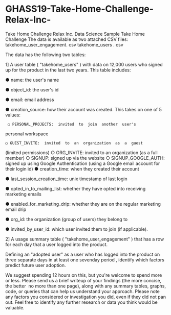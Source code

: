 # GHASS19-Take-Home-Challenge-Relax-Inc-
Take Home Challenge
Relax Inc. Data Science Sample Take Home Challenge
The  data  is  available  as  two  attached  CSV  files:
takehome_user_engagement. csv
takehome_users . csv

The  data  has  the  following  two  tables:

1]  A  user  table  ( "takehome_users" )  with  data  on  12,000  users  who  signed  up  for  the
product  in  the  last  two  years.   This  table  includes:

● name:  the  user's  name

● object_id:   the  user's  id

● email:  email  address

● creation_source:   how  their  account  was  created.  This  takes  on  one
of  5  values:

     ○ PERSONAL_PROJECTS:  invited  to  join  another  user's
personal  workspace

    ○ GUEST_INVITE:  invited  to  an  organization  as  a  guest
(limited  permissions)
    ○ ORG_INVITE:  invited  to  an  organization  (as  a  full  member)
     ○ SIGNUP:  signed  up  via  the  website
    ○ SIGNUP_GOOGLE_AUTH:  signed  up  using  Google
Authentication  (using  a  Google  email  account  for  their  login
id)
● creation_time:  when  they  created  their  account

● last_session_creation_time:   unix  timestamp  of  last  login

● opted_in_to_mailing_list:  whether  they  have  opted  into  receiving
marketing  emails

● enabled_for_marketing_drip:  whether  they  are  on  the  regular
marketing  email  drip

● org_id:   the  organization  (group  of  users)  they  belong  to

● invited_by_user_id:   which  user  invited  them  to  join  (if  applicable).

2]  A  usage  summary  table  ( "takehome_user_engagement" )  that  has  a  row  for  each  day
that  a  user  logged  into  the  product.

Defining  an  "adopted  user"   as  a  user  who   has  logged  into  the  product  on  three  separate
days  in  at  least  one  seven­day  period ,  identify  which  factors  predict  future  user
adoption.

We  suggest  spending  1­2  hours  on  this,  but  you're  welcome  to  spend  more  or  less.
Please  send  us  a  brief  writeup  of  your  findings  (the  more  concise,  the  better  ­­  no  more
than  one  page),  along  with  any  summary  tables,  graphs,  code,  or  queries  that  can  help
us  understand  your  approach.  Please  note  any  factors  you  considered  or  investigation
you  did,  even  if  they  did  not  pan  out.  Feel  free  to  identify  any  further  research  or  data
you  think  would  be  valuable.
